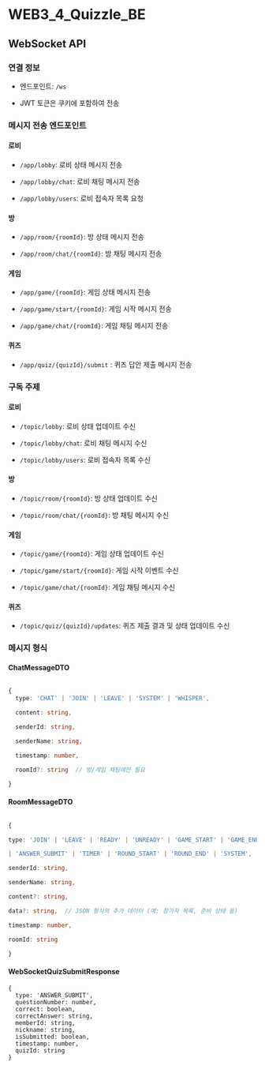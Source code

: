# WEB3_4_Quizzle_BE

## WebSocket API

### 연결 정보

- 엔드포인트: `/ws`

- JWT 토큰은 쿠키에 포함하여 전송
### 메시지 전송 엔드포인트

#### 로비

- `/app/lobby`: 로비 상태 메시지 전송

- `/app/lobby/chat`: 로비 채팅 메시지 전송

- `/app/lobby/users`: 로비 접속자 목록 요청

#### 방

- `/app/room/{roomId}`: 방 상태 메시지 전송

- `/app/room/chat/{roomId}`: 방 채팅 메시지 전송

#### 게임

- `/app/game/{roomId}`: 게임 상태 메시지 전송

- `/app/game/start/{roomId}`: 게임 시작 메시지 전송

- `/app/game/chat/{roomId}`: 게임 채팅 메시지 전송

#### 퀴즈
- `/app/quiz/{quizId}/submit` : 퀴즈 답안 제출 메시지 전송

### 구독 주제

#### 로비

- `/topic/lobby`: 로비 상태 업데이트 수신

- `/topic/lobby/chat`: 로비 채팅 메시지 수신

- `/topic/lobby/users`: 로비 접속자 목록 수신

#### 방

- `/topic/room/{roomId}`: 방 상태 업데이트 수신

- `/topic/room/chat/{roomId}`: 방 채팅 메시지 수신

#### 게임

- `/topic/game/{roomId}`: 게임 상태 업데이트 수신

- `/topic/game/start/{roomId}`: 게임 시작 이벤트 수신

- `/topic/game/chat/{roomId}`: 게임 채팅 메시지 수신

#### 퀴즈

- `/topic/quiz/{quizId}/updates`: 퀴즈 제출 결과 및 상태 업데이트 수신
### 메시지 형식

#### ChatMessageDTO
```typescript

{
  type: 'CHAT' | 'JOIN' | 'LEAVE' | 'SYSTEM' | 'WHISPER',

  content: string,

  senderId: string,

  senderName: string,

  timestamp: number,

  roomId?: string  // 방/게임 채팅에만 필요

}
```

#### RoomMessageDTO
```typescript

{

type: 'JOIN' | 'LEAVE' | 'READY' | 'UNREADY' | 'GAME_START' | 'GAME_END'

| 'ANSWER_SUBMIT' | 'TIMER' | 'ROUND_START' | 'ROUND_END' | 'SYSTEM',

senderId: string,

senderName: string,

content?: string,

data?: string,  // JSON 형식의 추가 데이터 (예: 참가자 목록, 준비 상태 등)

timestamp: number,

roomId: string

}
```
#### WebSocketQuizSubmitResponse
```
{
  type: 'ANSWER_SUBMIT',
  questionNumber: number,
  correct: boolean,
  correctAnswer: string,
  memberId: string,
  nickname: string,
  isSubmitted: boolean,
  timestamp: number,
  quizId: string
}
```
